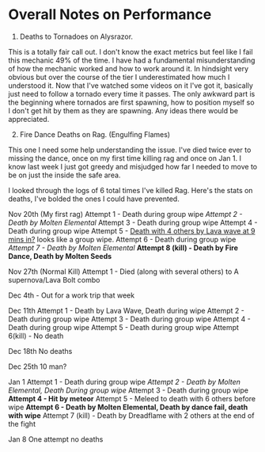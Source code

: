 # Overall Notes on Performance

1. Deaths to Tornadoes on Alysrazor. 

This is a totally fair call out. I don't know the exact metrics but feel like I fail this mechanic 49% of the time. I have had a fundamental misunderstanding of how the mechanic worked and how to work around it. In hindsight very obvious but over the course of the tier I underestimated how much I understood it. Now that I've watched some videos on it I've got it, basically just need to follow a tornado every time it passes. The only awkward part is the beginning where tornados are first spawning, how to position myself so I don't get hit by them as they are spawning. Any ideas there would be appreciated.

2. Fire Dance Deaths on Rag. (Engulfing Flames)

This one I need some help understanding the issue. I've died twice ever to missing the dance, once on my first time killing rag and once on Jan 1. I know last week I just got greedy and misjudged how far I needed to move to be on just the inside the safe area. 

I looked through the logs of 6 total times I've killed Rag. Here's the stats on deaths, I've bolded the ones I could have prevented.

Nov 20th (My first rag)
Attempt 1 - Death during group wipe
*Attempt 2 - Death by Molten Elemental*
Attempt 3 - Death during group wipe
Attempt 4 - Death during group wipe
Attempt 5 - [Death with 4 others by Lava wave at 9 mins in?](https://classic.warcraftlogs.com/reports/gRzcmyAXN7CBPwLq?fight=81&type=deaths) looks like a group wipe.
Attempt 6 - Death during group wipe
*Attempt 7 - Death by Molten Elemental*
**Attempt 8 (kill) - Death by Fire Dance, Death by Molten Seeds**

Nov 27th (Normal Kill)
Attempt 1 - Died (along with several others) to A supernova/Lava Bolt combo

Dec 4th - Out for a work trip that week

Dec 11th
Attempt 1 - Death by Lava Wave, Death during wipe
Attempt 2 - Death during group wipe
Attempt 3 - Death during group wipe
Attempt 4 - Death during group wipe
Attempt 5 - Death during group wipe
Attempt 6(kill) - No death

Dec 18th
No deaths

Dec 25th
10 man?

Jan 1
Attempt 1 - Death during group wipe
*Attempt 2 - Death by Molten Elemental, Death During group wipe*
Attempt 3 - Death during group wipe
**Attempt 4 - Hit by meteor**
Attempt 5 - Meleed to death with 6 others before wipe
**Attempt 6 - Death by Molten Elemental, Death by dance fail, death with wipe**
Attempt 7 (kill) - Death by Dreadflame with 2 others at the end of the fight

Jan 8
One attempt no deaths
